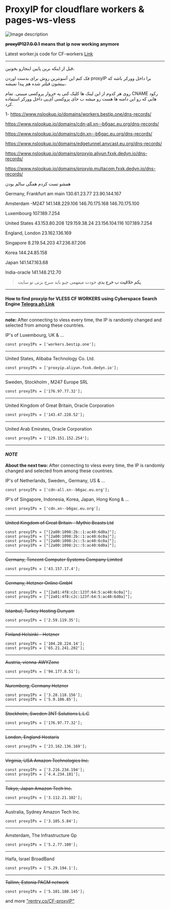 #  ProxyIP for cloudflare workers & pages-ws-vless

![Image description](https://i.imgur.com/PYV4crq.png)

**~~proxyIP127.0.0.1~~ means that ip now working anymore**

Latest worker.js code for CF-workers [Link](https://rentry.co/8March)

------




قبل از اینکه برین پایین اینجارو بخونین،

فک کنم این آسونترین روش برای بدست اوردن proxyIP برا داخل وورکر باشه که بینشون فیلتر شده هم پیدا نمیشه،

روی هر کدوم از این لینک ها کلیک کنی یه خروار پروکسی میبینی.
تمام CNAME رکود هایی که رو این دامنه ها هست رو میشه ب حای پروکسی آی‌پی داخل وورکر استفاده کرد.


1-
https://www.nslookup.io/domains/workers.bestip.one/dns-records/

https://www.nslookup.io/domains/cdn-all.xn--b6gac.eu.org/dns-records/

https://www.nslookup.io/domains/cdn.xn--b6gac.eu.org/dns-records/

https://www.nslookup.io/domains/edgetunnel.anycast.eu.org/dns-records/

https://www.nslookup.io/domains/proxyip.aliyun.fxxk.dedyn.io/dns-records/

https://www.nslookup.io/domains/proxyip.multacom.fxxk.dedyn.io/dns-records/



همشو تست کردم همگی سالم بودن
 
Germany, Frankfurt am main
130.61.23.77
23.90.144.167

Amsterdam -M247
141.148.229.106 
146.70.175.168
146.70.175.100

Luxembourg
107.189.7.254 

United States 
43.153.80.208
129.159.38.24
23.156.104.116
107.189.7.254

England, London
23.162.136.169

Singapore 
8.219.54.203
47.236.87.206

Korea
144.24.85.158

Japan
141.147.163.68

India-oracle
141.148.212.70

> **یکم خلاقیت ب خرج بدی** خودت میفهمی چیو باید سرچ بزنی تو سایت





----
#### How to find proxyip for VLESS CF WORKERS using Cyberspace Search Engine [Telegra.ph Link](https://telegra.ph/How-to-find-proxy-ip-for-VLESS-CF-WORKER-01-06)

------

**note:** After connecting to vless every time, the IP is randomly changed and selected from among these countries.

IP's of Luxembourg, UK & ...

    const proxyIPs = ['workers.bestip.one'];

------

United States, Alibaba Technology Co. Ltd.

    const proxyIPs = ['proxyip.aliyun.fxxk.dedyn.io'];

----

Sweden, Stockholm , M247 Europe SRL

    const proxyIPs = ['176.97.77.32'];

----


United Kingdom of Great Britain, Oracle Corporation

    const proxyIPs = ['143.47.228.52'];

----

United Arab Emirates, Oracle Corporation

    const proxyIPs = ['129.151.152.254'];

------

 #### *NOTE*
**About the next two:** After connecting to vless every time, the IP is randomly changed and selected from among these countries.

IP's of Netherlands, Sweden,, Germany, US & ...

    const proxyIPs = ['cdn-all.xn--b6gac.eu.org'];

IP's of Singapore, Indonesia, Korea, Japan, Hong Kong & ...

    const proxyIPs = ['cdn.xn--b6gac.eu.org'];

----

~~United Kingdom of Great Britain - Mythic Beasts Ltd~~

    const proxyIPs = ["[2a00:1098:2b::1:ac40:6d0a]"];
    const proxyIPs = ["[2a00:1098:2b::1:ac40:6c0a]"];
    const proxyIPs = ["[2a00:1098:2c::5:ac40:6c0a]"];
    const proxyIPs = ["[2a00:1098:2c::5:ac40:6d0a]"];

- - - -

~~Germany, Tencent Computer Systems Company Limited~~

    const proxyIPs = ['43.157.17.4'];

- - - -

~~Germany, Hetzner Online GmbH~~

    const proxyIPs = ["[2a01:4f8:c2c:123f:64:5:ac40:6c0a]"];
    const proxyIPs = ["[2a01:4f8:c2c:123f:64:5:ac40:6d0a]"];

- - - -

~~Istanbul, Turkey Hosting Dunyam~~

    const proxyIPs = ['2.59.119.35'];

- - - -

~~Finland Helsinki - Hetzner~~

    const proxyIPs = ['104.28.224.14'];
    const proxyIPs = ['65.21.241.202'];

- - - -

~~Austria, vienna-AWYZone~~

    const proxyIPs = ['94.177.8.51'];

- - - -

~~Nuremberg, Germany Hetzner~~

    const proxyIPs = ['3.28.118.156'];
    const proxyIPs = ['5.9.106.85'];

- - - -


~~Stockholm, Sweden 3NT Solutions  L.L.C~~

    const proxyIPs = ['176.97.77.32'];

- - - -


~~London, England Hostaris~~

    const proxyIPs = ['23.162.136.169'];

- - - -

~~Virginia, USA Amazon Technologies Inc.~~

    const proxyIPs = ['3.216.234.194'];
    const proxyIPs = ['4.4.234.181'];

----


~~Tokyo, Japan Amazon Tech Inc.~~

    const proxyIPs = ['3.112.21.102'];

----

Australia, Sydney Amazon Tech Inc.

    const proxyIPs = ['3.105.5.84'];

----

Amsterdam, The Infrastructure Gp

    const proxyIPs = ['5.2.77.100'];

----

Haifa, Israel BroadBand

    const proxyIPs = ['5.29.194.1'];

----


~~Tallinn, Estonia PAGM network~~

    const proxyIPs = ['5.101.180.145'];



and more ["rentry.co/CF-proxyIP"](https://rentry.co/CF-proxyIP)
